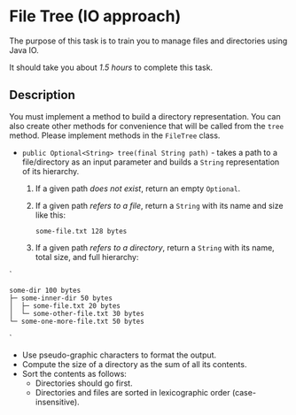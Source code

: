 # File Tree (IO approach)

The purpose of this task is to train you to manage files and directories using Java IO.

It should take you about _1.5 hours_ to complete this task. 

## Description

You must implement a method to build a directory representation. You can also create other methods for convenience that will be called from the `tree` method.
Please implement methods in the `FileTree` class.

* `public Optional<String> tree(final String path)` - takes a path to a file/directory as an input parameter and builds a `String` representation of its hierarchy.

    1. If a given path _does not exist_, return an empty `Optional`.
    2. If a given path _refers to a file_, return a `String` with its name and size like this:

        `some-file.txt 128 bytes`

    3. If a given path _refers to a directory_, return a `String` with its name, total size, and full hierarchy:

`

    some-dir 100 bytes
    ├─ some-inner-dir 50 bytes
    │  ├─ some-file.txt 20 bytes    
    │  └─ some-other-file.txt 30 bytes
    └─ some-one-more-file.txt 50 bytes
`

* Use pseudo-graphic characters to format the output.
* Compute the size of a directory as the sum of all its contents.
* Sort the contents as follows:
    * Directories should go first.
    * Directories and files are sorted in lexicographic order (case-insensitive).

